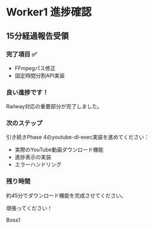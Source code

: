 # Worker1 進捗確認

## 15分経過報告受領

### 完了項目 ✅
- FFmpegパス修正
- 固定時間分割API実装

### 良い進捗です！
Railway対応の重要部分が完了しました。

### 次のステップ
引き続きPhase 4のyoutube-dl-exec実装を進めてください：
- 実際のYouTube動画ダウンロード機能
- 進捗表示の実装
- エラーハンドリング

### 残り時間
約45分でダウンロード機能を完成させてください。

頑張ってください！

Boss1